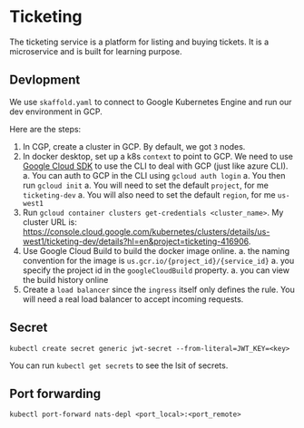 # Ticketing

The ticketing service is a platform for listing and buying tickets.
It is a microservice and is built for learning purpose.

## Devlopment

We use `skaffold.yaml` to connect to Google Kubernetes Engine and run our dev environment in GCP.

Here are the steps:

1. In CGP, create a cluster in GCP. By default, we got `3` nodes.
1. In docker desktop, set up a k8s `context` to point to GCP. We need to use [Google Cloud SDK](https://cloud.google.com/sdk/docs) to use the CLI to deal with GCP (just like azure CLI).
   a. You can auth to GCP in the CLI using `gcloud auth login`
   a. You then run `gcloud init`
   a. You will need to set the default `project`, for me `ticketing-dev`
   a. You will also need to set the default `region`, for me `us-west1`
1. Run `gcloud container clusters get-credentials <cluster_name>`. My cluster URL is: https://console.cloud.google.com/kubernetes/clusters/details/us-west1/ticketing-dev/details?hl=en&project=ticketing-416906.
1. Use Google Cloud Build to build the docker image online.
   a. the naming convention for the image is `us.gcr.io/{project_id}/{service_id}`
   a. you specify the project id in the `googleCloudBuild` property.
   a. you can view the build history online
1. Create a `load balancer` since the `ingress` itself only defines the rule. You will need a real load balancer to accept incoming requests.

## Secret

```
kubectl create secret generic jwt-secret --from-literal=JWT_KEY=<key>
```

You can run `kubectl get secrets` to see the lsit of secrets.

## Port forwarding

```
kubectl port-forward nats-depl <port_local>:<port_remote>
```
